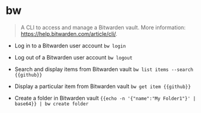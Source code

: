 # bw
> A CLI to access and manage a Bitwarden vault.
> More information: <https://help.bitwarden.com/article/cli/>.

- Log in to a Bitwarden user account
`bw login`

- Log out of a Bitwarden user account
`bw logout`

- Search and display items from Bitwarden vault
`bw list items --search {{github}}`

- Display a particular item from Bitwarden vault
`bw get item {{github}}`

- Create a folder in Bitwarden vault
`{{echo -n '{"name":"My Folder1"}' | base64}} | bw create folder`
